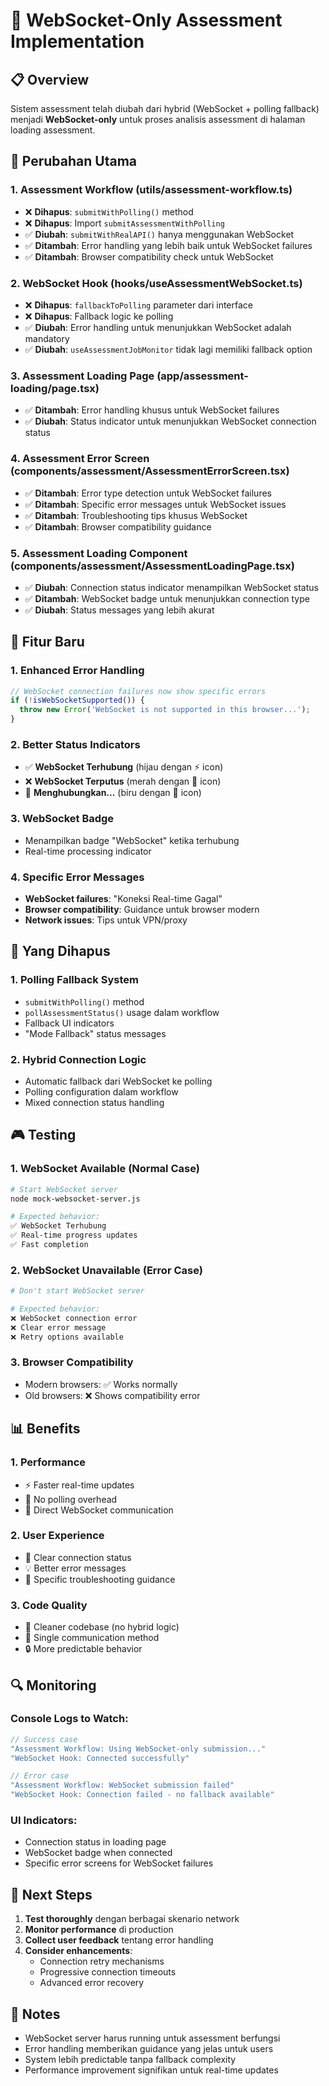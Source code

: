 # 🔄 WebSocket-Only Assessment Implementation

## 📋 Overview

Sistem assessment telah diubah dari hybrid (WebSocket + polling fallback) menjadi **WebSocket-only** untuk proses analisis assessment di halaman loading assessment.

## 🎯 Perubahan Utama

### 1. **Assessment Workflow (utils/assessment-workflow.ts)**
- ❌ **Dihapus**: `submitWithPolling()` method
- ❌ **Dihapus**: Import `submitAssessmentWithPolling`
- ✅ **Diubah**: `submitWithRealAPI()` hanya menggunakan WebSocket
- ✅ **Ditambah**: Error handling yang lebih baik untuk WebSocket failures
- ✅ **Ditambah**: Browser compatibility check untuk WebSocket

### 2. **WebSocket Hook (hooks/useAssessmentWebSocket.ts)**
- ❌ **Dihapus**: `fallbackToPolling` parameter dari interface
- ❌ **Dihapus**: Fallback logic ke polling
- ✅ **Diubah**: Error handling untuk menunjukkan WebSocket adalah mandatory
- ✅ **Diubah**: `useAssessmentJobMonitor` tidak lagi memiliki fallback option

### 3. **Assessment Loading Page (app/assessment-loading/page.tsx)**
- ✅ **Ditambah**: Error handling khusus untuk WebSocket failures
- ✅ **Diubah**: Status indicator untuk menunjukkan WebSocket connection status

### 4. **Assessment Error Screen (components/assessment/AssessmentErrorScreen.tsx)**
- ✅ **Ditambah**: Error type detection untuk WebSocket failures
- ✅ **Ditambah**: Specific error messages untuk WebSocket issues
- ✅ **Ditambah**: Troubleshooting tips khusus WebSocket
- ✅ **Ditambah**: Browser compatibility guidance

### 5. **Assessment Loading Component (components/assessment/AssessmentLoadingPage.tsx)**
- ✅ **Diubah**: Connection status indicator menampilkan WebSocket status
- ✅ **Ditambah**: WebSocket badge untuk menunjukkan connection type
- ✅ **Diubah**: Status messages yang lebih akurat

## 🔧 Fitur Baru

### 1. **Enhanced Error Handling**
```typescript
// WebSocket connection failures now show specific errors
if (!isWebSocketSupported()) {
  throw new Error('WebSocket is not supported in this browser...');
}
```

### 2. **Better Status Indicators**
- ✅ **WebSocket Terhubung** (hijau dengan ⚡ icon)
- ❌ **WebSocket Terputus** (merah dengan 📶 icon)
- 🔄 **Menghubungkan...** (biru dengan 📶 icon)

### 3. **WebSocket Badge**
- Menampilkan badge "WebSocket" ketika terhubung
- Real-time processing indicator

### 4. **Specific Error Messages**
- **WebSocket failures**: "Koneksi Real-time Gagal"
- **Browser compatibility**: Guidance untuk browser modern
- **Network issues**: Tips untuk VPN/proxy

## 🚫 Yang Dihapus

### 1. **Polling Fallback System**
- `submitWithPolling()` method
- `pollAssessmentStatus()` usage dalam workflow
- Fallback UI indicators
- "Mode Fallback" status messages

### 2. **Hybrid Connection Logic**
- Automatic fallback dari WebSocket ke polling
- Polling configuration dalam workflow
- Mixed connection status handling

## 🎮 Testing

### 1. **WebSocket Available (Normal Case)**
```bash
# Start WebSocket server
node mock-websocket-server.js

# Expected behavior:
✅ WebSocket Terhubung
✅ Real-time progress updates
✅ Fast completion
```

### 2. **WebSocket Unavailable (Error Case)**
```bash
# Don't start WebSocket server

# Expected behavior:
❌ WebSocket connection error
❌ Clear error message
❌ Retry options available
```

### 3. **Browser Compatibility**
- Modern browsers: ✅ Works normally
- Old browsers: ❌ Shows compatibility error

## 📊 Benefits

### 1. **Performance**
- ⚡ Faster real-time updates
- 🔄 No polling overhead
- 📡 Direct WebSocket communication

### 2. **User Experience**
- 🎯 Clear connection status
- 💡 Better error messages
- 🔧 Specific troubleshooting guidance

### 3. **Code Quality**
- 🧹 Cleaner codebase (no hybrid logic)
- 🎯 Single communication method
- 🔒 More predictable behavior

## 🔍 Monitoring

### Console Logs to Watch:
```javascript
// Success case
"Assessment Workflow: Using WebSocket-only submission..."
"WebSocket Hook: Connected successfully"

// Error case
"Assessment Workflow: WebSocket submission failed"
"WebSocket Hook: Connection failed - no fallback available"
```

### UI Indicators:
- Connection status in loading page
- WebSocket badge when connected
- Specific error screens for WebSocket failures

## 🎯 Next Steps

1. **Test thoroughly** dengan berbagai skenario network
2. **Monitor performance** di production
3. **Collect user feedback** tentang error handling
4. **Consider enhancements**:
   - Connection retry mechanisms
   - Progressive connection timeouts
   - Advanced error recovery

## 📝 Notes

- WebSocket server harus running untuk assessment berfungsi
- Error handling memberikan guidance yang jelas untuk users
- System lebih predictable tanpa fallback complexity
- Performance improvement signifikan untuk real-time updates
